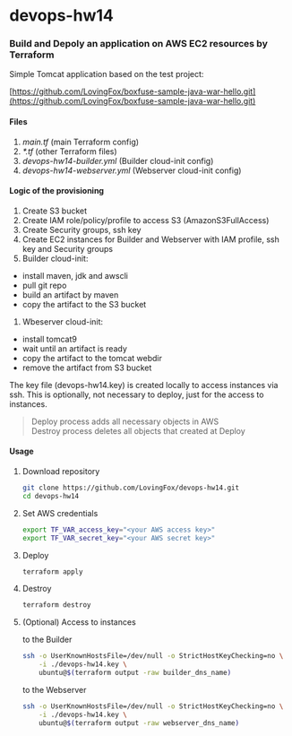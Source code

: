 # devops-hw14

### Build and Depoly an application on AWS EC2 resources by Terraform

Simple Tomcat application based on the test project:

[https://github.com/LovingFox/boxfuse-sample-java-war-hello.git](https://github.com/LovingFox/boxfuse-sample-java-war-hello.git)

#### Files

1. *main.tf* (main Terraform config)
1. *\*.tf* (other Terraform files)
1. *devops-hw14-builder.yml* (Builder cloud-init config)
1. *devops-hw14-webserver.yml* (Webserver cloud-init config)

#### Logic of the provisioning

1. Create S3 bucket
1. Create IAM role/policy/profile to access S3 (AmazonS3FullAccess)
1. Create Security groups, ssh key
1. Create EC2 instances for Builder and Webserver with IAM profile, ssh key and Security groups
1. Builder cloud-init:  
  - install maven, jdk and awscli
  - pull git repo
  - build an artifact by maven
  - copy the artifact to the S3 bucket
1. Wbeserver cloud-init:  
  - install tomcat9
  - wait until an artifact is ready
  - copy the artifact to the tomcat webdir
  - remove the artifact from S3 bucket

The key file (devops-hw14.key) is created locally to access instances via ssh. This is optionally, not necessary to deploy, just for the access to instances.

> Deploy process adds all necessary objects in AWS  
> Destroy process deletes all objects that created at Deploy

#### Usage

1. Download repository

    ```bash
    git clone https://github.com/LovingFox/devops-hw14.git
    cd devops-hw14
    ```

1. Set AWS credentials

    ```bash
    export TF_VAR_access_key="<your AWS access key>"
    export TF_VAR_secret_key="<your AWS secret key>"
    ```

1. Deploy

    ```bash
    terraform apply
    ```

1. Destroy

    ```bash
    terraform destroy
    ```

1. (Optional) Access to instances

    to the Builder

    ```bash
    ssh -o UserKnownHostsFile=/dev/null -o StrictHostKeyChecking=no \
        -i ./devops-hw14.key \
        ubuntu@$(terraform output -raw builder_dns_name)
    ```

    to the Webserver

    ```bash
    ssh -o UserKnownHostsFile=/dev/null -o StrictHostKeyChecking=no \
        -i ./devops-hw14.key \
        ubuntu@$(terraform output -raw webserver_dns_name)
    ```
